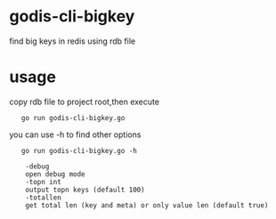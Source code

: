# godis-cli-bigkey
find big keys in redis using rdb file
# usage
 copy rdb file to project root,then execute
       
       go run godis-cli-bigkey.go
       
 you can use -h to find other options
        
       go run godis-cli-bigkey.go -h

        -debug
        open debug mode
        -topn int
        output topn keys (default 100)
        -totallen
        get total len (key and meta) or only value len (default true)
